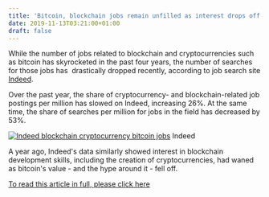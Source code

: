 ```yaml
---
title: 'Bitcoin, blockchain jobs remain unfilled as interest drops off'
date: 2019-11-13T03:21:00+01:00
draft: false
---
```


While the number of jobs related to blockchain and cryptocurrencies such as bitcoin has skyrocketed in the past four years, the number of searches for those jobs has  drastically dropped recently, according to job search site [Indeed](https://www.indeed.com/).

Over the past year, the share of cryptocurrency- and blockchain-related job postings per million has slowed on Indeed, increasing 26%. At the same time, the share of searches per million for jobs in the field has decreased by 53%.

[![Indeed blockchain cryptocurrency bitcoin jobs](https://images.idgesg.net/images/article/2019/11/copy-of-seen-charts-template-tall-7-7-100817363-medium.jpg)](https://images.idgesg.net/images/article/2019/11/copy-of-seen-charts-template-tall-7-7-100817363-orig.jpg) Indeed

A year ago, Indeed's data similarly showed interest in blockchain development skills, including the creation of cryptocurrencies, had waned as bitcoin's value - and the hype around it - fell off.

[To read this article in full, please click here](/article/3452580/bitcoin-blockchain-jobs-remain-unfilled-as-interest-drops-off.html#jump)